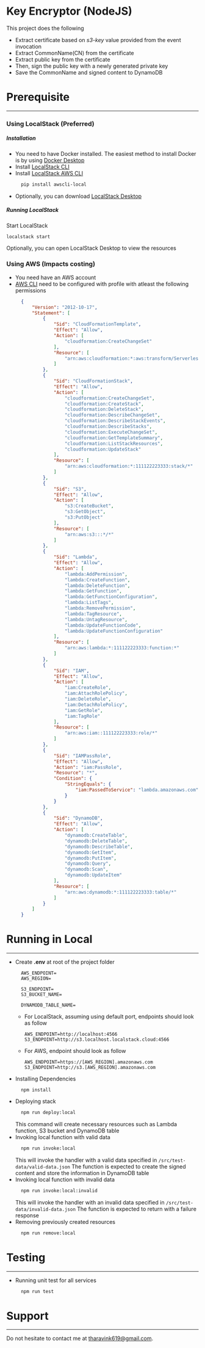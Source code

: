 # Key Encryptor (NodeJS)
This project does the following
- Extract certificate based on *s3-key* value provided from the event invocation
- Extract CommonName(CN) from the certificate
- Extract public key from the certificate
- Then, sign the public key with a newly generated private key
- Save the CommonName and signed content to DynamoDB

# Prerequisite
---
### Using LocalStack (Preferred)
##### Installation
- You need to have Docker installed. The easiest method to install Docker is by using [Docker Desktop](https://www.docker.com/products/docker-desktop/)
- Install [LocalStack CLI](https://docs.localstack.cloud/getting-started/installation/)
- Install [LocalStack AWS CLI](https://docs.localstack.cloud/user-guide/integrations/aws-cli/#localstack-aws-cli-awslocal)
  ```bash
    pip install awscli-local
  ```
- Optionally, you can download [LocalStack Desktop](https://app.localstack.cloud/download)

##### Running LocalStack
Start LocalStack
```bash
localstack start
```
Optionally, you can open LocalStack Desktop to view the resources

### Using AWS (Impacts costing)
- You need have an AWS account
- [AWS CLI](https://docs.aws.amazon.com/cli/latest/userguide/getting-started-install.html) need to be configured with profile with atleast the following permissions
  ```json
    {
        "Version": "2012-10-17",
        "Statement": [
            {
                "Sid": "CloudFormationTemplate",
                "Effect": "Allow",
                "Action": [
                    "cloudformation:CreateChangeSet"
                ],
                "Resource": [
                    "arn:aws:cloudformation:*:aws:transform/Serverless-2016-10-31"
                ]
            },
            {
                "Sid": "CloudFormationStack",
                "Effect": "Allow",
                "Action": [
                    "cloudformation:CreateChangeSet",
                    "cloudformation:CreateStack",
                    "cloudformation:DeleteStack",
                    "cloudformation:DescribeChangeSet",
                    "cloudformation:DescribeStackEvents",
                    "cloudformation:DescribeStacks",
                    "cloudformation:ExecuteChangeSet",
                    "cloudformation:GetTemplateSummary",
                    "cloudformation:ListStackResources",
                    "cloudformation:UpdateStack"
                ],
                "Resource": [
                    "arn:aws:cloudformation:*:111122223333:stack/*"
                ]
            },
            {
                "Sid": "S3",
                "Effect": "Allow",
                "Action": [
                    "s3:CreateBucket",
                    "s3:GetObject",
                    "s3:PutObject"
                ],
                "Resource": [
                    "arn:aws:s3:::*/*"
                ]
            },
            {
                "Sid": "Lambda",
                "Effect": "Allow",
                "Action": [
                    "lambda:AddPermission",
                    "lambda:CreateFunction",
                    "lambda:DeleteFunction",
                    "lambda:GetFunction",
                    "lambda:GetFunctionConfiguration",
                    "lambda:ListTags",
                    "lambda:RemovePermission",
                    "lambda:TagResource",
                    "lambda:UntagResource",
                    "lambda:UpdateFunctionCode",
                    "lambda:UpdateFunctionConfiguration"
                ],
                "Resource": [
                    "arn:aws:lambda:*:111122223333:function:*"
                ]
            },
            {
                "Sid": "IAM",
                "Effect": "Allow",
                "Action": [
                    "iam:CreateRole",
                    "iam:AttachRolePolicy",
                    "iam:DeleteRole",
                    "iam:DetachRolePolicy",
                    "iam:GetRole",
                    "iam:TagRole"
                ],
                "Resource": [
                    "arn:aws:iam::111122223333:role/*"
                ]
            },
            {
                "Sid": "IAMPassRole",
                "Effect": "Allow",
                "Action": "iam:PassRole",
                "Resource": "*",
                "Condition": {
                    "StringEquals": {
                        "iam:PassedToService": "lambda.amazonaws.com"
                    }
                }
            },
            {
                "Sid": "DynamoDB",
                "Effect": "Allow",
                "Action": [
                    "dynamodb:CreateTable",
                    "dynamodb:DeleteTable",
                    "dynamodb:DescribeTable",
                    "dynamodb:GetItem",
                    "dynamodb:PutItem",
                    "dynamodb:Query",
                    "dynamodb:Scan",
                    "dynamodb:UpdateItem"
                ],
                "Resource": [
                    "arn:aws:dynamodb:*:111122223333:table/*"
                ]
            }
        ]
    }
  ```

# Running in Local
---
- Create **.env** at root of the project folder
  ```env
	AWS_ENDPOINT=
	AWS_REGION=

	S3_ENDPOINT=
	S3_BUCKET_NAME=

	DYNAMODB_TABLE_NAME=
  ```
  - For LocalStack, assuming using default port, endpoints should look as follow
	```env
	AWS_ENDPOINT=http://localhost:4566
	S3_ENDPOINT=http://s3.localhost.localstack.cloud:4566
  	```
  - For AWS, endpoint should look as follow
     ```env
	AWS_ENDPOINT=https://[AWS_REGION].amazonaws.com
	S3_ENDPOINT=http://s3.[AWS_REGION].amazonaws.com
  	```
- Installing Dependencies
  ```
    npm install
  ```
- Deploying stack
  ```bash
    npm run deploy:local
  ```
  This command will create necessary resources such as Lambda function, S3 bucket and DynamoDB table
- Invoking local function with valid data
  ```bash
	npm run invoke:local
  ```
  This will invoke the handler with a valid data specified in `/src/test-data/valid-data.json`
  The function is expected to create the signed content and store the information in DynamoDB table
- Invoking local function with invalid data
  ```bash
	npm run invoke:local:invalid
  ```
  This will invoke the handler with an invalid data specified in `/src/test-data/invalid-data.json`
  The function is expected to return with a failure response
- Removing previously created resources
  ```bash
	npm run remove:local
  ```

# Testing
---
- Running unit test for all services
  ```bash
	npm run test
  ```

# Support
---
Do not hesitate to contact me at tharavink619@gmail.com.
